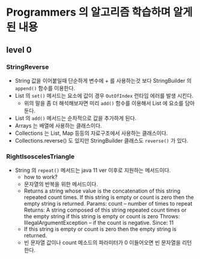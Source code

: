 # Programmers 의 알고리즘 학습하며 알게된 내용

## level 0

### StringReverse
- String 값을 이어붙일때 단순하게 변수에 + 를 사용하는것 보다 StringBuilder 의 `append()` 함수를 이용한다.
- List 의 `set()` 메서드는 요소에 값이 경우 `OutOfIndex` 런타임 에러를 발생 시킨다.
  - 위의 말을 좀 더 해석해보자면 미리 `add()` 함수를 이용해서 List 에 요소를 담아둔다.
- List 의 `add()` 메서드는 순차적으로 값을 추가하게 된다.
- Arrays 는 배열에 사용하는 클래스이다.
- Collections 는 List, Map 등등의 자료구조에서 사용하는 클래스이다.
- Collections.reverse() 도 있지만 StringBuilder 클래스도 `reverse()` 가 있다.

### RightIsoscelesTriangle
- String 의 `repeat()` 메서드는 java 11 ver 이후로 지원하는 메서드이다.
  - how to work?
  - 문자열의 반복을 위한 메서드이다.
  - Returns a string whose value is the concatenation of this string repeated count times.
    If this string is empty or count is zero then the empty string is returned.
    Params:
    count – number of times to repeat
    Returns:
    A string composed of this string repeated count times or the empty string if this string is empty or count is zero
    Throws:
    IllegalArgumentException – if the count is negative.
    Since:
    11
  - If this string is empty or count is zero then the empty string is returned.
  - 빈 문자열 값이나 count 메소드의 파라미터가 0 이들어오면 빈 문자열을 리턴한다.